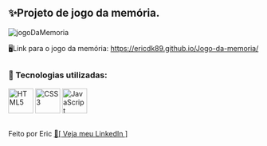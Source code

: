 ## ✨Projeto de jogo da memória. 

![jogoDaMemoria](https://user-images.githubusercontent.com/68076508/159964481-44102c6f-b6c0-4048-a080-771958a292c5.gif)

🖥Link para o jogo da memória: https://ericdk89.github.io/Jogo-da-memoria/

##

### 🚀 Tecnologias utilizadas: 

<div style="display: inline_block">
<img width="50" title="HTML5" src="https://cdn.jsdelivr.net/gh/devicons/devicon/icons/html5/html5-original.svg" />
<img width="50" title="CSS3" src="https://cdn.jsdelivr.net/gh/devicons/devicon/icons/css3/css3-original.svg" />
<img width="50" title="JavaScript" src="https://cdn.jsdelivr.net/gh/devicons/devicon/icons/javascript/javascript-original.svg"/>  
</div>

##

Feito por Eric <a href="https://www.linkedin.com/in/eric-macedo-9b47601b1/"> 🌌[ Veja meu LinkedIn ]</a>
